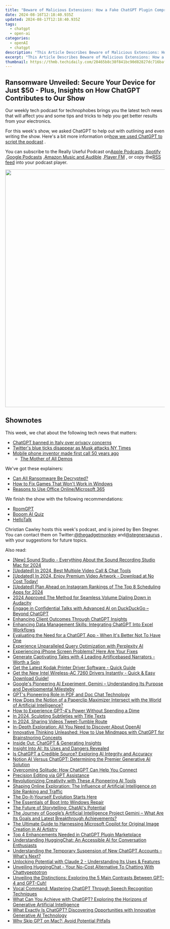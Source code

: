 ```yaml
---
title: "Beware of Malicious Extensions: How a Fake ChatGPT Plugin Compromises Social Media Security"
date: 2024-08-16T12:18:40.935Z
updated: 2024-08-17T12:18:40.935Z
tags:
  - chatgpt
  - open-ai
categories:
  - openAI
  - chatgpt
description: "This Article Describes Beware of Malicious Extensions: How a Fake ChatGPT Plugin Compromises Social Media Security"
excerpt: "This Article Describes Beware of Malicious Extensions: How a Fake ChatGPT Plugin Compromises Social Media Security"
thumbnail: https://thmb.techidaily.com/28465b8c38f841bc90d82827dc716baf4b925631d4d6cc6877470968ff1a65ec.jpg
---
```


## Ransomware Unveiled: Secure Your Device for Just $50 - Plus, Insights on How ChatGPT Contributes to Our Show

 Our weekly tech podcast for technophobes brings you the latest tech news that will affect you and some tips and tricks to help you get better results from your electronics.

 For this week's show, we asked ChatGPT to help out with outlining and even writing the show. Here's a bit more information on[how we used ChatGPT to script the podcast](https://www.makeuseof.com/i-used-chatgpt-to-script-a-podcast-heres-what-happened/) .

 You can subscribe to the Really Useful Podcast on[Apple Podcasts](https://podcasts.apple.com/gb/podcast/the-really-useful-podcast/id1437847131?mt=2) ,[Spotify](https://open.spotify.com/show/283gDxLd6OTNEpRq6tN7ha) ,[Google Podcasts](https://www.google.com/podcasts?feed=aHR0cHM6Ly9hbmNob3IuZm0vcy8zMWJlNDcwL3BvZGNhc3QvcnNz) ,[Amazon Music and Audible](https://music.amazon.co.uk/podcasts/20ab73d4-5da2-46c7-a17f-dc6eb39bdb48/The-Really-Useful-Podcast) ,[Player FM](https://player.fm/series/the-really-useful-podcast-2491856) , or copy the[RSS feed](https://feeds.transistor.fm/the-really-useful-podcast) into your podcast player.

<!-- affiliate ads begin -->
<a href="https://zebaoaffiliateprogram.pxf.io/c/5597632/1853659/21526" target="_top" id="1853659"><img src="//a.impactradius-go.com/display-ad/21526-1853659" border="0" alt="" width="1920" height="750"/></a><img height="0" width="0" src="https://imp.pxf.io/i/5597632/1853659/21526" style="position:absolute;visibility:hidden;" border="0" />
<!-- affiliate ads end -->
## Shownotes

This week, we chat about the following tech news that matters:

* [ChatGPT banned in Italy over privacy concerns](https://www.bbc.co.uk/news/technology-65139406)
* [Twitter's blue ticks disappear as Musk attacks NY Times](https://www.bbc.co.uk/news/technology-65156216)
* [Mobile phone inventor made first call 50 years ago](https://www.bbc.co.uk/news/technology-65112048)  
  * [The Mother of All Demos](https://www.youtube.com/watch?v=B6rKUf9DWRI)

We've got these explainers:

* [Can All Ransomware Be Decrypted?](https://www.makeuseof.com/can-all-ransomware-be-decrypted/)
* [How to Fix Games That Won't Work in Windows](https://www.makeuseof.com/fix-games-not-working-windows/)
* [Reasons to Use Office Online/Microsoft 365](https://www.makeuseof.com/tag/dont-pay-word-5-reasons-use-office-online/)

We finish the show with the following recommendations:

* [RoomGPT](http://https://www.roomgpt.io/)
* [Booom AI Quiz](https://booom.ai/)
* [HelloTalk](https://www.hellotalk.com/?lang=en)

 Christian Cawley hosts this week's podcast, and is joined by Ben Stegner. You can contact them on Twitter:[@thegadgetmonkey](https://twitter.com/thegadgetmonkey) and[@stegnersaurus](https://twitter.com/stegnersaurus) , with your suggestions for future topics.


<ins class="adsbygoogle"
     style="display:block"
     data-ad-format="autorelaxed"
     data-ad-client="ca-pub-7571918770474297"
     data-ad-slot="1223367746"></ins>



<ins class="adsbygoogle"
     style="display:block"
     data-ad-client="ca-pub-7571918770474297"
     data-ad-slot="8358498916"
     data-ad-format="auto"
     data-full-width-responsive="true"></ins>

<span class="atpl-alsoreadstyle">Also read:</span>
<div><ul>
<li><a href="https://desktop-recording.techidaily.com/new-sound-studio-everything-about-the-sound-recording-studio-mac-for-2024/"><u>[New] Sound Studio - Everything About the Sound Recording Studio Mac for 2024</u></a></li>
<li><a href="https://video-screen-grab.techidaily.com/updated-in-2024-best-multiple-video-call-and-chat-tools/"><u>[Updated] In 2024, Best Multiple Video Call & Chat Tools</u></a></li>
<li><a href="https://youtube-zero.techidaily.com/ed-in-2024-enjoy-premium-video-artwork-download-at-no-cost-today/"><u>[Updated] In 2024, Enjoy Premium Video Artwork - Download at No Cost Today!</u></a></li>
<li><a href="https://instagram-videos.techidaily.com/updated-plan-ahead-on-instagram-rankings-of-the-top-8-scheduling-apps-for-2024/"><u>[Updated] Plan Ahead on Instagram  Rankings of The Top 8 Scheduling Apps for 2024</u></a></li>
<li><a href="https://some-approaches.techidaily.com/2024-approved-the-method-for-seamless-volume-dialing-down-in-audacity/"><u>2024 Approved  The Method for Seamless Volume Dialing Down in Audacity</u></a></li>
<li><a href="https://tech-haven.techidaily.com/engage-in-confidential-talks-with-advanced-ai-on-duckduckgo-beyond-chatgpt/"><u>Engage in Confidential Talks with Advanced AI on DuckDuckGo – Beyond ChatGPT</u></a></li>
<li><a href="https://tech-haven.techidaily.com/enhancing-client-outcomes-through-chatgpt-insights/"><u>Enhancing Client Outcomes Through ChatGPT Insights</u></a></li>
<li><a href="https://tech-haven.techidaily.com/enhancing-data-management-skills-integrating-chatgpt-into-excel-workflows/"><u>Enhancing Data Management Skills: Integrating ChatGPT Into Excel Workflows</u></a></li>
<li><a href="https://tech-haven.techidaily.com/evaluating-the-need-for-a-chatgpt-app-when-its-better-not-to-have-one/"><u>Evaluating the Need for a ChatGPT App - When It's Better Not To Have One</u></a></li>
<li><a href="https://tech-haven.techidaily.com/experience-unparalleled-query-optimization-with-perplexity-ai/"><u>Experience Unparalleled Query Optimization with Perplexity AI</u></a></li>
<li><a href="https://fox-that.techidaily.com/1721476328508-experiencing-iphone-screen-problems-here-are-your-fixes/"><u>Experiencing iPhone Screen Problems? Here Are Your Fixes</u></a></li>
<li><a href="https://tech-haven.techidaily.com/generate-captivating-tales-with-4-leading-artificebased-narrators-worth-a-spin/"><u>Generate Captivating Tales with 4 Leading Artificebased Narrators - Worth a Spin</u></a></li>
<li><a href="https://win-amazing.techidaily.com/get-the-latest-kodak-printer-driver-software-quick-guide/"><u>Get the Latest Kodak Printer Driver Software - Quick Guide</u></a></li>
<li><a href="https://driver-download.techidaily.com/get-the-new-intel-wireless-ac-7260-drivers-instantly-quick-and-easy-download-guide/"><u>Get the New Intel Wireless-AC 7260 Drivers Instantly - Quick & Easy Download Guide!</u></a></li>
<li><a href="https://tech-haven.techidaily.com/googles-pioneering-ai-experiment-gemini-understanding-its-purpose-and-developmental-milesteby/"><u>Google's Pioneering AI Experiment, Gemini – Understanding Its Purpose and Developmental Milesteby</u></a></li>
<li><a href="https://tech-haven.techidaily.com/gpts-pioneering-role-in-pdf-and-doc-chat-technology/"><u>GPT's Pioneering Role in PDF and Doc Chat Technology</u></a></li>
<li><a href="https://tech-haven.techidaily.com/how-does-the-notion-of-a-paperclip-maximizer-intersect-with-the-world-of-artificial-intelligence/"><u>How Does the Notion of a Paperclip Maximizer Intersect with the World of Artificial Intelligence?</u></a></li>
<li><a href="https://tech-haven.techidaily.com/how-to-experience-gpt-4s-power-without-spending-a-dime/"><u>How to Experience GPT-4's Power Without Spending a Dime</u></a></li>
<li><a href="https://extra-approaches.techidaily.com/in-2024-sculpting-subtleties-with-title-texts/"><u>In 2024, Sculpting Subtleties with Title Texts</u></a></li>
<li><a href="https://twitter-videos.techidaily.com/in-2024-sharing-videos-tweet-tumble-route/"><u>In 2024, Sharing Videos  Tweet-Tumble Route</u></a></li>
<li><a href="https://tech-haven.techidaily.com/in-depth-exploration-all-you-need-to-discover-about-openai/"><u>In-Depth Exploration: All You Need to Discover About OpenAI</u></a></li>
<li><a href="https://tech-haven.techidaily.com/innovative-thinking-unleashed-how-to-use-mindmaps-with-chatgpt-for-brainstnoring-concepts/"><u>Innovative Thinking Unleashed: How to Use Mindmaps with ChatGPT for Brainstnoring Concepts</u></a></li>
<li><a href="https://tech-haven.techidaily.com/inside-out-chatgpt-and-generating-insights/"><u>Inside Out: ChatGPT & Generating Insights</u></a></li>
<li><a href="https://tech-haven.techidaily.com/insight-into-ai-its-uses-and-dangers-revealed/"><u>Insight Into AI: Its Uses and Dangers Revealed</u></a></li>
<li><a href="https://tech-haven.techidaily.com/is-chatgpt-a-credible-source-exploring-ai-integrity-and-accuracy/"><u>Is ChatGPT a Credible Source? Exploring AI Integrity and Accuracy</u></a></li>
<li><a href="https://tech-haven.techidaily.com/notion-ai-versus-chatgpt-determining-the-premier-generative-ai-solution/"><u>Notion AI Versus ChatGPT: Determining the Premier Generative AI Solution</u></a></li>
<li><a href="https://tech-haven.techidaily.com/overcoming-solitude-how-chatgpt-can-help-you-connect/"><u>Overcoming Solitude: How ChatGPT Can Help You Connect</u></a></li>
<li><a href="https://tech-haven.techidaily.com/precision-editing-via-gpt-assistance/"><u>Precision Editing via GPT Assistance</u></a></li>
<li><a href="https://tech-haven.techidaily.com/revolutionizing-creativity-with-these-4-pioneering-ai-tools/"><u>Revolutionizing Creativity with These 4 Pioneering AI Tools</u></a></li>
<li><a href="https://tech-haven.techidaily.com/shaping-online-exploration-the-influence-of-artificial-intelligence-on-site-ranking-and-traffic/"><u>Shaping Online Exploration: The Influence of Artificial Intelligence on Site Ranking and Traffic</u></a></li>
<li><a href="https://tech-haven.techidaily.com/the-do-it-yourself-evolution-starts-here/"><u>The Do-It-Yourself Evolution Starts Here</u></a></li>
<li><a href="https://win11-tips.techidaily.com/the-essentials-of-boot-into-windows-repair/"><u>The Essentials of Boot Into Windows Repair</u></a></li>
<li><a href="https://tech-haven.techidaily.com/the-future-of-storytelling-chatais-potential/"><u>The Future of Storytelling: ChatAI's Potential</u></a></li>
<li><a href="https://tech-haven.techidaily.com/the-journey-of-googles-artificial-intelligence-project-gemini-what-are-its-goals-and-latest-breakthrough-achievements/"><u>The Journey of Google’s Artificial Intelligence Project Gemini – What Are Its Goals and Latest Breakthrough Achievements?</u></a></li>
<li><a href="https://tech-haven.techidaily.com/the-ultimate-guide-to-harnessing-microsoft-copilot-for-original-image-creation-in-ai-artistry/"><u>The Ultimate Guide to Harnessing Microsoft Copilot for Original Image Creation in AI Artistry</u></a></li>
<li><a href="https://tech-haven.techidaily.com/top-4-enhancements-needed-in-chatgpt-plugin-marketplace/"><u>Top 4 Enhancements Needed in ChatGPT Plugin Marketplace</u></a></li>
<li><a href="https://tech-haven.techidaily.com/understanding-huggingchat-an-accessible-ai-for-conversation-enthusiasts/"><u>Understanding HuggingChat: An Accessible AI for Conversation Enthusiasts</u></a></li>
<li><a href="https://tech-haven.techidaily.com/understanding-the-temporary-suspension-of-new-chatgpt-accounts-whats-next/"><u>Understanding the Temporary Suspension of New ChatGPT Accounts – What's Next?</u></a></li>
<li><a href="https://tech-haven.techidaily.com/unlocking-potential-with-claude-2-understanding-its-uses-and-features/"><u>Unlocking Potential with Claude 2 - Understanding Its Uses & Features</u></a></li>
<li><a href="https://tech-haven.techidaily.com/unveiling-huggingchat-your-no-cost-alternative-to-chatting-with-chattypeptotron/"><u>Unveiling HuggingChat - Your No-Cost Alternative To Chatting With Chattypeptotron</u></a></li>
<li><a href="https://tech-haven.techidaily.com/unveiling-the-distinctions-exploring-the-5-main-contrasts-between-gpt-4-and-gpt-cuh/"><u>Unveiling the Distinctions: Exploring the 5 Main Contrasts Between GPT-4 and GPT-Cuh!</u></a></li>
<li><a href="https://tech-haven.techidaily.com/vocal-command-mastering-chatgpt-through-speech-recognition-techniques/"><u>Vocal Command: Mastering ChatGPT Through Speech Recognition Techniques</u></a></li>
<li><a href="https://tech-haven.techidaily.com/what-can-you-achieve-with-chatgpt-exploring-the-horizons-of-generative-artificial-intelligence/"><u>What Can You Achieve with ChatGPT? Exploring the Horizons of Generative Artificial Intelligence</u></a></li>
<li><a href="https://tech-haven.techidaily.com/what-exactly-is-chatgpt-discovering-opportunities-with-innovative-generative-ai-technology/"><u>What Exactly Is ChatGPT? Discovering Opportunities with Innovative Generative AI Technology</u></a></li>
<li><a href="https://tech-haven.techidaily.com/why-skip-gpt-on-mac-avoid-potential-pitfalls/"><u>Why Skip GPT on Mac?: Avoid Potential Pitfalls</u></a></li>
</ul></div>
